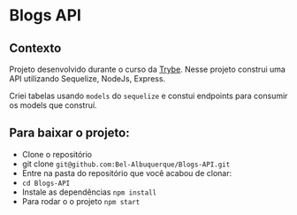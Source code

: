 # Blogs API

## Contexto
Projeto desenvolvido durante o curso da [Trybe](https://github.com/tryber).
Nesse projeto construi uma API utilizando Sequelize, NodeJs, Express.


Criei tabelas usando `models` do `sequelize` e constui endpoints para consumir os models que construí.

## Para baixar o projeto:
* Clone o repositório
* git clone `git@github.com:Bel-Albuquerque/Blogs-API.git`
* Entre na pasta do repositório que você acabou de clonar:
* `cd Blogs-API`
* Instale as dependências `npm install`
* Para rodar o o projeto `npm start`

